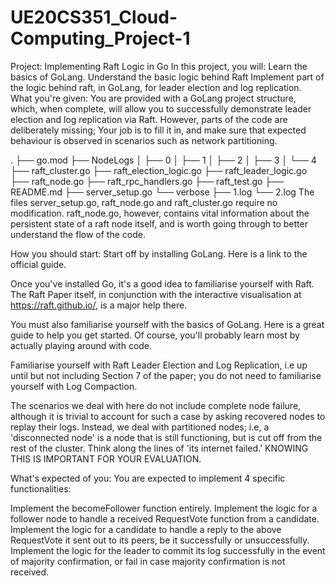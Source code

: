 # UE20CS351_Cloud-Computing_Project-1

Project: Implementing Raft Logic in Go
In this project, you will:
Learn the basics of GoLang.
Understand the basic logic behind Raft
Implement part of the logic behind raft, in GoLang, for leader election and log replication.
What you're given:
You are provided with a GoLang project structure, which, when complete, will allow you to successfully demonstrate leader election and log replication via Raft. However, parts of the code are deliberately missing; Your job is to fill it in, and make sure that expected behaviour is observed in scenarios such as network partitioning.

.
├── go.mod
├── NodeLogs
│   ├── 0
│   ├── 1
│   ├── 2
│   ├── 3
│   └── 4
├── raft_cluster.go
├── raft_election_logic.go
├── raft_leader_logic.go
├── raft_node.go
├── raft_rpc_handlers.go
├── raft_test.go
├── README.md
├── server_setup.go
└── verbose
    ├── 1.log
    └── 2.log
The files server_setup.go, raft_node.go and raft_cluster.go require no modification. raft_node.go, however, contains vital information about the persistent state of a raft node itself, and is worth going through to better understand the flow of the code.

How you should start:
Start off by installing GoLang. Here is a link to the official guide.

Once you've installed Go, it's a good idea to familiarise yourself with Raft. The Raft Paper itself, in conjunction with the interactive visualisation at https://raft.github.io/, is a major help there.

You must also familiarise yourself with the basics of GoLang. Here is a great guide to help you get started. Of course, you'll probably learn most by actually playing around with code.

Familiarise yourself with Raft Leader Election and Log Replication, i.e up until but not including Section 7 of the paper; you do not need to familiarise yourself with Log Compaction.

The scenarios we deal with here do not include complete node failure, although it is trivial to account for such a case by asking recovered nodes to replay their logs. Instead, we deal with partitioned nodes; i.e, a 'disconnected node' is a node that is still functioning, but is cut off from the rest of the cluster. Think along the lines of 'its internet failed.' KNOWING THIS IS IMPORTANT FOR YOUR EVALUATION.

What's expected of you:
You are expected to implement 4 specific functionalities:

Implement the becomeFollower function entirely.
Implement the logic for a follower node to handle a received RequestVote function from a candidate.
Implement the logic for a candidate to handle a reply to the above RequestVote it sent out to its peers, be it successfully or unsuccessfully.
Implement the logic for the leader to commit its log successfully in the event of majority confirmation, or fail in case majority confirmation is not received.
